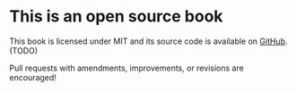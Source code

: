 # This is an open source book

This book is licensed under MIT and its source code is available on [GitHub](https://github.com/mikaelvesavuori/minibook-better-apis). (TODO)

Pull requests with amendments, improvements, or revisions are encouraged!
